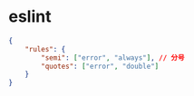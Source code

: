 # eslint

```json
{
    "rules": {
        "semi": ["error", "always"], // 分号
        "quotes": ["error", "double"]
    }
}
```
